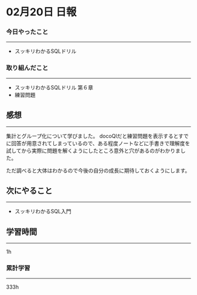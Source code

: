 #  02月20日 日報
###  今日やったこと
---
* スッキリわかるSQLドリル


### 取り組んだこと
---
* スッキリわかるSQLドリル 第６章
* 練習問題

##  感想
---
集計とグループ化について学びました。
docoQlだと練習問題を表示するとすでに回答が用意されてしまっているので、ある程度ノートなどに手書きで理解度を試してから実際に問題を解くようにしたところ意外と穴があるのがわかりました。

ただ調べると大体はわかるので今後の自分の成長に期待しておくようにします。

## 次にやること
---

* スッキリわかるSQL入門


##  学習時間
---

1h

###  累計学習
---

333h 

